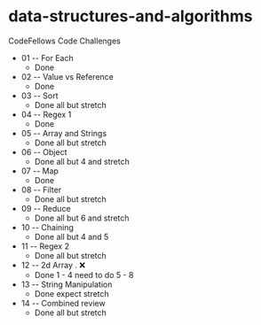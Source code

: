 # data-structures-and-algorithms
CodeFellows Code Challenges

- 01 -- For Each
	- Done
- 02 -- Value vs Reference
	- Done
- 03 -- Sort
	- Done all but stretch
- 04 -- Regex 1
	- Done
- 05 -- Array and Strings
	- Done all but stretch
- 06 -- Object 
	- Done all but 4 and stretch
- 07 -- Map
	- Done
- 08 -- Filter
	- Done all but stretch
- 09 -- Reduce
	- Done all but 6 and stretch
- 10 -- Chaining
	- Done all but 4 and 5
- 11 -- Regex 2
	- Done all but stretch
- 12 -- 2d Array . ❌
	- Done 1 - 4 need to do 5 - 8
- 13 -- String Manipulation
	- Done expect stretch
- 14 -- Combined review
	- Done all but stretch
